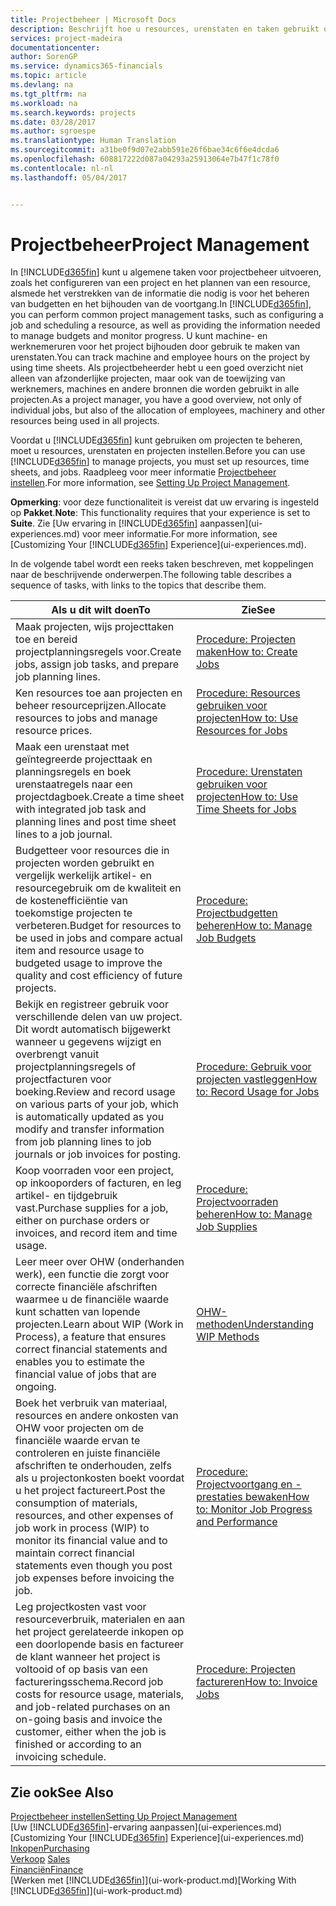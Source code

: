 ```yaml
---
title: Projectbeheer | Microsoft Docs
description: Beschrijft hoe u resources, urenstaten en taken gebruikt om projecten te beheren.
services: project-madeira
documentationcenter: 
author: SorenGP
ms.service: dynamics365-financials
ms.topic: article
ms.devlang: na
ms.tgt_pltfrm: na
ms.workload: na
ms.search.keywords: projects
ms.date: 03/28/2017
ms.author: sgroespe
ms.translationtype: Human Translation
ms.sourcegitcommit: a31be0f9d07e2abb591e26f6bae34c6f6e4dcda6
ms.openlocfilehash: 608817222d087a04293a25913064e7b47f1c78f0
ms.contentlocale: nl-nl
ms.lasthandoff: 05/04/2017


---
```

# <a name="project-management"></a><span data-ttu-id="b3e48-103">Projectbeheer</span><span class="sxs-lookup"><span data-stu-id="b3e48-103">Project Management</span></span>
<span data-ttu-id="b3e48-104">In [!INCLUDE[d365fin](includes/d365fin_md.md)] kunt u algemene taken voor projectbeheer uitvoeren, zoals het configureren van een project en het plannen van een resource, alsmede het verstrekken van de informatie die nodig is voor het beheren van budgetten en het bijhouden van de voortgang.</span><span class="sxs-lookup"><span data-stu-id="b3e48-104">In [!INCLUDE[d365fin](includes/d365fin_md.md)], you can perform common project management tasks, such as configuring a job and scheduling a resource, as well as providing the information needed to manage budgets and monitor progress.</span></span> <span data-ttu-id="b3e48-105">U kunt machine- en werknemeruren voor het project bijhouden door gebruik te maken van urenstaten.</span><span class="sxs-lookup"><span data-stu-id="b3e48-105">You can track machine and employee hours on the project by using time sheets.</span></span> <span data-ttu-id="b3e48-106">Als projectbeheerder hebt u een goed overzicht niet alleen van afzonderlijke projecten, maar ook van de toewijzing van werknemers, machines en andere bronnen die worden gebruikt in alle projecten.</span><span class="sxs-lookup"><span data-stu-id="b3e48-106">As a project manager, you have a good overview, not only of individual jobs, but also of the allocation of employees, machinery and other resources being used in all projects.</span></span>

<span data-ttu-id="b3e48-107">Voordat u [!INCLUDE[d365fin](includes/d365fin_md.md)] kunt gebruiken om projecten te beheren, moet u resources, urenstaten en projecten instellen.</span><span class="sxs-lookup"><span data-stu-id="b3e48-107">Before you can use [!INCLUDE[d365fin](includes/d365fin_md.md)] to manage projects, you must set up resources, time sheets, and jobs.</span></span> <span data-ttu-id="b3e48-108">Raadpleeg voor meer informatie [Projectbeheer instellen](projects-setup-projects.md).</span><span class="sxs-lookup"><span data-stu-id="b3e48-108">For more information, see [Setting Up Project Management](projects-setup-projects.md).</span></span>  

<span data-ttu-id="b3e48-109">**Opmerking**: voor deze functionaliteit is vereist dat uw ervaring is ingesteld op **Pakket**.</span><span class="sxs-lookup"><span data-stu-id="b3e48-109">**Note**: This functionality requires that your experience is set to **Suite**.</span></span> <span data-ttu-id="b3e48-110">Zie [Uw ervaring in [!INCLUDE[d365fin](includes/d365fin_md.md)] aanpassen](ui-experiences.md) voor meer informatie.</span><span class="sxs-lookup"><span data-stu-id="b3e48-110">For more information, see [Customizing Your [!INCLUDE[d365fin](includes/d365fin_md.md)] Experience](ui-experiences.md).</span></span>

<span data-ttu-id="b3e48-111">In de volgende tabel wordt een reeks taken beschreven, met koppelingen naar de beschrijvende onderwerpen.</span><span class="sxs-lookup"><span data-stu-id="b3e48-111">The following table describes a sequence of tasks, with links to the topics that describe them.</span></span>

| <span data-ttu-id="b3e48-112">Als u dit wilt doen</span><span class="sxs-lookup"><span data-stu-id="b3e48-112">To</span></span> | <span data-ttu-id="b3e48-113">Zie</span><span class="sxs-lookup"><span data-stu-id="b3e48-113">See</span></span> |
| --- | --- |
| <span data-ttu-id="b3e48-114">Maak projecten, wijs projecttaken toe en bereid projectplanningsregels voor.</span><span class="sxs-lookup"><span data-stu-id="b3e48-114">Create jobs, assign job tasks, and prepare job planning lines.</span></span> |[<span data-ttu-id="b3e48-115">Procedure: Projecten maken</span><span class="sxs-lookup"><span data-stu-id="b3e48-115">How to: Create Jobs</span></span>](projects-how-create-jobs.md) |
| <span data-ttu-id="b3e48-116">Ken resources toe aan projecten en beheer resourceprijzen.</span><span class="sxs-lookup"><span data-stu-id="b3e48-116">Allocate resources to jobs and manage resource prices.</span></span> |[<span data-ttu-id="b3e48-117">Procedure: Resources gebruiken voor projecten</span><span class="sxs-lookup"><span data-stu-id="b3e48-117">How to: Use Resources for Jobs</span></span>](projects-how-use-resources.md) |
| <span data-ttu-id="b3e48-118">Maak een urenstaat met geïntegreerde projecttaak en planningsregels en boek urenstaatregels naar een projectdagboek.</span><span class="sxs-lookup"><span data-stu-id="b3e48-118">Create a time sheet with integrated job task and planning lines and post time sheet lines to a job journal.</span></span> |[<span data-ttu-id="b3e48-119">Procedure: Urenstaten gebruiken voor projecten</span><span class="sxs-lookup"><span data-stu-id="b3e48-119">How to: Use Time Sheets for Jobs</span></span>](projects-how-use-time-sheets.md) |
| <span data-ttu-id="b3e48-120">Budgetteer voor resources die in projecten worden gebruikt en vergelijk werkelijk artikel- en resourcegebruik om de kwaliteit en de kostenefficiëntie van toekomstige projecten te verbeteren.</span><span class="sxs-lookup"><span data-stu-id="b3e48-120">Budget for resources to be used in jobs and compare actual item and resource usage to budgeted usage to improve the quality and cost efficiency of future projects.</span></span> |[<span data-ttu-id="b3e48-121">Procedure: Projectbudgetten beheren</span><span class="sxs-lookup"><span data-stu-id="b3e48-121">How to: Manage Job Budgets</span></span>](projects-how-manage-budgets.md) |
| <span data-ttu-id="b3e48-122">Bekijk en registreer gebruik voor verschillende delen van uw project. Dit wordt automatisch bijgewerkt wanneer u gegevens wijzigt en overbrengt vanuit projectplanningsregels of projectfacturen voor boeking.</span><span class="sxs-lookup"><span data-stu-id="b3e48-122">Review and record usage on various parts of your job, which is automatically updated as you modify and transfer information from job planning lines to job journals or job invoices for posting.</span></span> |[<span data-ttu-id="b3e48-123">Procedure: Gebruik voor projecten vastleggen</span><span class="sxs-lookup"><span data-stu-id="b3e48-123">How to: Record Usage for Jobs</span></span>](projects-how-record-job-usage.md) |
| <span data-ttu-id="b3e48-124">Koop voorraden voor een project, op inkooporders of facturen, en leg artikel- en tijdgebruik vast.</span><span class="sxs-lookup"><span data-stu-id="b3e48-124">Purchase supplies for a job, either on purchase orders or invoices, and record item and time usage.</span></span> |[<span data-ttu-id="b3e48-125">Procedure: Projectvoorraden beheren</span><span class="sxs-lookup"><span data-stu-id="b3e48-125">How to: Manage Job Supplies</span></span>](projects-how-manage-project-supplies.md) |
| <span data-ttu-id="b3e48-126">Leer meer over OHW (onderhanden werk), een functie die zorgt voor correcte financiële afschriften waarmee u de financiële waarde kunt schatten van lopende projecten.</span><span class="sxs-lookup"><span data-stu-id="b3e48-126">Learn about WIP (Work in Process), a feature that ensures correct financial statements and enables you to estimate the financial value of jobs that are ongoing.</span></span> |[<span data-ttu-id="b3e48-127">OHW-methoden</span><span class="sxs-lookup"><span data-stu-id="b3e48-127">Understanding WIP Methods</span></span>](projects-understanding-wip.md) |
| <span data-ttu-id="b3e48-128">Boek het verbruik van materiaal, resources en andere onkosten van OHW voor projecten om de financiële waarde ervan te controleren en juiste financiële afschriften te onderhouden, zelfs als u projectonkosten boekt voordat u het project factureert.</span><span class="sxs-lookup"><span data-stu-id="b3e48-128">Post the consumption of materials, resources, and other expenses of job work in process (WIP) to monitor its financial value and to maintain correct financial statements even though you post job expenses before invoicing the job.</span></span> |[<span data-ttu-id="b3e48-129">Procedure: Projectvoortgang en -prestaties bewaken</span><span class="sxs-lookup"><span data-stu-id="b3e48-129">How to: Monitor Job Progress and Performance</span></span>](projects-how-monitor-progress-performance.md) |
| <span data-ttu-id="b3e48-130">Leg projectkosten vast voor resourceverbruik, materialen en aan het project gerelateerde inkopen op een doorlopende basis en factureer de klant wanneer het project is voltooid of op basis van een factureringsschema.</span><span class="sxs-lookup"><span data-stu-id="b3e48-130">Record job costs for resource usage, materials, and job-related purchases on an on-going basis and invoice the customer, either when the job is finished or according to an invoicing schedule.</span></span> |[<span data-ttu-id="b3e48-131">Procedure: Projecten factureren</span><span class="sxs-lookup"><span data-stu-id="b3e48-131">How to: Invoice Jobs</span></span>](projects-how-invoice-jobs.md) |

## <a name="see-also"></a><span data-ttu-id="b3e48-132">Zie ook</span><span class="sxs-lookup"><span data-stu-id="b3e48-132">See Also</span></span>
[<span data-ttu-id="b3e48-133">Projectbeheer instellen</span><span class="sxs-lookup"><span data-stu-id="b3e48-133">Setting Up Project Management</span></span>](projects-setup-projects.md)  
<span data-ttu-id="b3e48-134">[Uw [!INCLUDE[d365fin](includes/d365fin_md.md)]-ervaring aanpassen](ui-experiences.md)</span><span class="sxs-lookup"><span data-stu-id="b3e48-134">[Customizing Your [!INCLUDE[d365fin](includes/d365fin_md.md)] Experience](ui-experiences.md)</span></span>      
[<span data-ttu-id="b3e48-135">Inkopen</span><span class="sxs-lookup"><span data-stu-id="b3e48-135">Purchasing</span></span>](purchasing-manage-purchasing.md)         
<span data-ttu-id="b3e48-136">[Verkoop](sales-manage-sales.md)  </span><span class="sxs-lookup"><span data-stu-id="b3e48-136">[Sales](sales-manage-sales.md)  </span></span>  
[<span data-ttu-id="b3e48-137">Financiën</span><span class="sxs-lookup"><span data-stu-id="b3e48-137">Finance</span></span>](finance.md)  
<span data-ttu-id="b3e48-138">[Werken met [!INCLUDE[d365fin](includes/d365fin_md.md)]](ui-work-product.md)</span><span class="sxs-lookup"><span data-stu-id="b3e48-138">[Working With [!INCLUDE[d365fin](includes/d365fin_md.md)]](ui-work-product.md)</span></span>  

